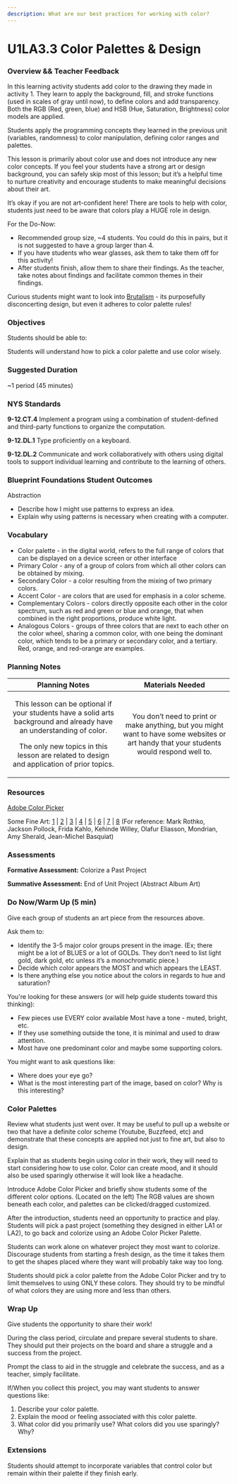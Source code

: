 ```yaml
---
description: What are our best practices for working with color?
---
```


# U1LA3.3 Color Palettes & Design

### Overview && Teacher Feedback

In this learning activity students add color to the drawing they made in activity 1. They learn to apply the background, fill, and stroke functions (used in scales of gray until now), to define colors and add transparency. Both the RGB (Red, green, blue) and HSB (Hue, Saturation, Brightness) color models are applied.

Students apply the programming concepts they learned in the previous unit (variables, randomness) to color manipulation, defining color ranges and palettes.

This lesson is primarily about color use and does not introduce any new color concepts. If you feel your students have a strong art or design background, you can safely skip most of this lesson; but it’s a helpful time to nurture creativity and encourage students to make meaningful decisions about their art.

It’s okay if you are not art-confident here! There are tools to help with color, students just need to be aware that colors play a HUGE role in design.

For the Do-Now:

* Recommended group size, \~4 students. You could do this in pairs, but it is not suggested to have a group larger than 4.
* If you have students who wear glasses, ask them to take them off for this activity!
* After students finish, allow them to share their findings. As the teacher, take notes about findings and facilitate common themes in their findings.

Curious students might want to look into [Brutalism](http://brutalistwebsites.com) - its purposefully disconcerting design, but even it adheres to color palette rules!

### Objectives

Students should be able to:

Students will understand how to pick a color palette and use color wisely.

### Suggested Duration

\~1 period (45 minutes)

### NYS Standards

**9-12.CT.4** Implement a program using a combination of student-defined and third-party functions to organize the computation.

**9-12.DL.1** Type proficiently on a keyboard.

**9-12.DL.2** Communicate and work collaboratively with others using digital tools to support individual learning and contribute to the learning of others.

### Blueprint Foundations Student Outcomes

Abstraction

* Describe how I might use patterns to express an idea.
* Explain why using patterns is necessary when creating with a computer.

### Vocabulary

* Color palette - in the digital world, refers to the full range of colors that can be displayed on a device screen or other interface
* Primary Color - any of a group of colors from which all other colors can be obtained by mixing.
* Secondary Color - a color resulting from the mixing of two primary colors.
* Accent Color - are colors that are used for emphasis in a color scheme.
* Complementary Colors - colors directly opposite each other in the color spectrum, such as red and green or blue and orange, that when combined in the right proportions, produce white light.
* Analogous Colors - groups of three colors that are next to each other on the color wheel, sharing a common color, with one being the dominant color, which tends to be a primary or secondary color, and a tertiary. Red, orange, and red-orange are examples.

### Planning Notes

|                                                                                                        Planning Notes                                                                                                        |                                                              Materials Needed                                                             |
| :--------------------------------------------------------------------------------------------------------------------------------------------------------------------------------------------------------------------------: | :---------------------------------------------------------------------------------------------------------------------------------------: |
| <p>This lesson can be optional if your students have a solid arts background and already have an understanding of color.</p><p>The only new topics in this lesson are related to design and application of prior topics.</p> | You don’t need to print or make anything, but you might want to have some websites or art handy that your students would respond well to. |

### Resources

[Adobe Color Picker](https://color.adobe.com/create/color-wheel/)

Some Fine Art: [1](https://www.nga.gov/content/dam/ngaweb/Education/rothko/1950scombo.jpg) | [2](https://sep.yimg.com/ay/artbook/jackson-pollock-108.gif) | [3](https://encrypted-tbn0.gstatic.com/images?q=tbn:ANd9GcRr5f2EGOyqXcs9mWQO6OP7-GaMuaxaqLVsFmCsH6dVLbn23aLf9Q) | [4](http://www.skny.com/media/cache/resolve/500x500\_fit/56d5695ecfaf342a038b4568/d9ebd8038de6676c169fd6d47dce7cc2.jpeg) | [5](https://rtlln1kraz3heqyqi5ac19ce-wpengine.netdna-ssl.com/wp-content/uploads/2014/06/Eliasson-Yourrainbowpanorama-2011-CreditStudioOlafurEliasson-300x240.jpg) | [6](https://www.moma.org/media/W1siZiIsIjIwMzU0MCJdLFsicCIsImNvbnZlcnQiLCItcmVzaXplIDIwMDB4MjAwMFx1MDAzZSJdXQ.jpg?sha=52bcb4c10cb106be) | [7](https://news.artnet.com/app/news-upload/2018/03/PA\_NPG\_18\_57-M-Obama-R-2-768x921@2x-854x1024.jpg) | [8](https://guyhepner.com/wp-content/uploads/2015/04/JeanMichelBasquiatErnokEstatePrint.png) (For reference: Mark Rothko, Jackson Pollock, Frida Kahlo, Kehinde Willey, Olafur Eliasson, Mondrian, Amy Sherald, Jean-Michel Basquiat)

### Assessments

**Formative Assessment:** Colorize a Past Project

**Summative Assessment:** End of Unit Project (Abstract Album Art)

### Do Now/Warm Up (5 min)

Give each group of students an art piece from the resources above.

Ask them to:

* Identify the 3-5 major color groups present in the image. (Ex; there might be a lot of BLUES or a lot of GOLDs. They don’t need to list light gold, dark gold, etc unless it’s a monochromatic piece.)
* Decide which color appears the MOST and which appears the LEAST.
* Is there anything else you notice about the colors in regards to hue and saturation?

You're looking for these answers (or will help guide students toward this thinking):

* Few pieces use EVERY color available Most have a tone - muted, bright, etc.
* If they use something outside the tone, it is minimal and used to draw attention.
* Most have one predominant color and maybe some supporting colors.

You might want to ask questions like:

* Where does your eye go?
* What is the most interesting part of the image, based on color? Why is this interesting?

### Color Palettes

Review what students just went over. It may be useful to pull up a website or two that have a definite color scheme (Youtube, Buzzfeed, etc) and demonstrate that these concepts are applied not just to fine art, but also to design.

Explain that as students begin using color in their work, they will need to start considering how to use color. Color can create mood, and it should also be used sparingly otherwise it will look like a headache.

Introduce Adobe Color Picker and briefly show students some of the different color options. (Located on the left) The RGB values are shown beneath each color, and palettes can be clicked/dragged customized.

After the introduction, students need an opportunity to practice and play. Students will pick a past project (something they designed in either LA1 or LA2), to go back and colorize using an Adobe Color Picker Palette.

Students can work alone on whatever project they most want to colorize. Discourage students from starting a fresh design, as the time it takes them to get the shapes placed where they want will probably take way too long.

Students should pick a color palette from the Adobe Color Picker and try to limit themselves to using ONLY these colors. They should try to be mindful of what colors they are using more and less than others.

### Wrap Up

Give students the opportunity to share their work!

During the class period, circulate and prepare several students to share. They should put their projects on the board and share a struggle and a success from the project.

Prompt the class to aid in the struggle and celebrate the success, and as a teacher, simply facilitate.

If/When you collect this project, you may want students to answer questions like:

1. Describe your color palette.
2. Explain the mood or feeling associated with this color palette.
3. What color did you primarily use? What colors did you use sparingly? Why?

### Extensions

Students should attempt to incorporate variables that control color but remain within their palette if they finish early.
